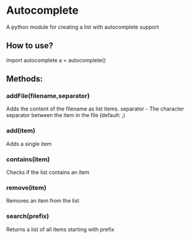 # Autocomplete
A python module for creating a list with autocomplete support

## How to use?

import autocomplete
a = autocomplete()

## Methods:

### addFile(filename,separator)
Adds the content of the filename as list items.
separator - The character separator between the item in the file (default: ,)

### add(item)
Adds a single item

### contains(item)
Checks if the list contains an item

### remove(item)
Removes an item from the list

### search(prefix)
Returns a list of all items starting with prefix

